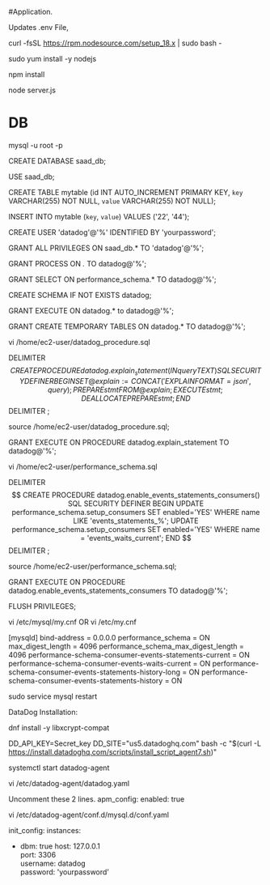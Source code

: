 #Application.

Updates .env File,

curl -fsSL https://rpm.nodesource.com/setup_18.x | sudo bash -

sudo yum install -y nodejs

npm install

node server.js

# DB

mysql -u root -p

CREATE DATABASE saad_db;

USE saad_db;

CREATE TABLE mytable (id INT AUTO_INCREMENT PRIMARY KEY, `key` VARCHAR(255) NOT NULL, `value` VARCHAR(255) NOT NULL);

INSERT INTO mytable (`key`, `value`) VALUES ('22', '44');

CREATE USER 'datadog'@'%' IDENTIFIED BY 'yourpassword';

GRANT ALL PRIVILEGES ON saad_db.* TO 'datadog'@'%';

GRANT PROCESS ON *.* TO datadog@'%';

GRANT SELECT ON performance_schema.* TO datadog@'%';

CREATE SCHEMA IF NOT EXISTS datadog;

GRANT EXECUTE ON datadog.* to datadog@'%';

GRANT CREATE TEMPORARY TABLES ON datadog.* TO datadog@'%';

vi /home/ec2-user/datadog_procedure.sql

DELIMITER $$
CREATE PROCEDURE datadog.explain_statement(IN query TEXT)
    SQL SECURITY DEFINER
BEGIN
    SET @explain := CONCAT('EXPLAIN FORMAT=json ', query);
    PREPARE stmt FROM @explain;
    EXECUTE stmt;
    DEALLOCATE PREPARE stmt;
END $$
DELIMITER ;

source /home/ec2-user/datadog_procedure.sql;

GRANT EXECUTE ON PROCEDURE datadog.explain_statement TO datadog@'%';

vi  /home/ec2-user/performance_schema.sql

DELIMITER $$
CREATE PROCEDURE datadog.enable_events_statements_consumers()
    SQL SECURITY DEFINER
BEGIN
    UPDATE performance_schema.setup_consumers SET enabled='YES' WHERE name LIKE 'events_statements_%';
    UPDATE performance_schema.setup_consumers SET enabled='YES' WHERE name = 'events_waits_current';
END $$
DELIMITER ;

source /home/ec2-user/performance_schema.sql;

GRANT EXECUTE ON PROCEDURE datadog.enable_events_statements_consumers TO datadog@'%';

FLUSH PRIVILEGES;

vi /etc/mysql/my.cnf  OR vi /etc/my.cnf

[mysqld]
bind-address = 0.0.0.0
performance_schema = ON
max_digest_length = 4096
performance_schema_max_digest_length = 4096
performance-schema-consumer-events-statements-current = ON
performance-schema-consumer-events-waits-current = ON
performance-schema-consumer-events-statements-history-long = ON
performance-schema-consumer-events-statements-history = ON

sudo service mysql restart

DataDog Installation:

dnf install -y libxcrypt-compat

DD_API_KEY=Secret_key DD_SITE="us5.datadoghq.com" bash -c "$(curl -L https://install.datadoghq.com/scripts/install_script_agent7.sh)"

systemctl start datadog-agent

vi /etc/datadog-agent/datadog.yaml

Uncomment these 2 lines.
apm_config: 
enabled: true

vi /etc/datadog-agent/conf.d/mysql.d/conf.yaml

init_config:
instances:
  - dbm: true
    host: 127.0.0.1    
    port: 3306    
    username: datadog    
    password: 'yourpassword'

